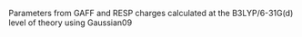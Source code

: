 Parameters from GAFF and RESP charges calculated at the B3LYP/6-31G(d) level of theory using Gaussian09
